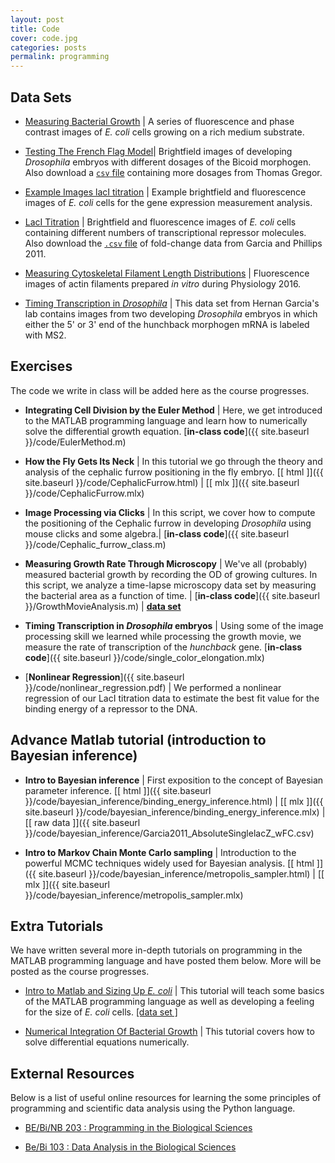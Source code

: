 ```yaml
---
layout: post
title: Code
cover: code.jpg
categories: posts
permalink: programming
---
```


## Data Sets

* [Measuring Bacterial Growth](http://www.rpdata.caltech.edu/courses/pboc_data_sets/2018_colony_growth.zip) \| A series of fluorescence and phase contrast images of  *E. coli* cells growing on a rich medium substrate.

* [Testing The French Flag Model](http://www.rpdata.caltech.edu/courses/bi1_2017/data/drosophila_data.zip)\| Brightfield images of developing *Drosophila* embryos with different dosages of the Bicoid morphogen. Also download a [`csv` file](http://www.rpdata.caltech.edu/courses/bi1_2017/data/gregor_data.csv) containing more dosages from Thomas Gregor.

* [Example Images lacI titration](http://www.rpdata.caltech.edu/courses/pboc_data_sets/2018_gene_expression.zip) \| Example brightfield and fluorescence images of *E. coli* cells for the gene expression measurement analysis.

* [LacI Titration](http://www.rpdata.caltech.edu/courses/bi1_2017/data/lacI_titration.zip) \| Brightfield and fluorescence images of *E. coli* cells containing different numbers of transcriptional repressor molecules. Also download the [`.csv` file](http://www.rpdata.caltech.edu/courses/course_data/lacZ_titration_data.csv) of fold-change data from Garcia and Phillips 2011.

* [Measuring Cytoskeletal Filament Length Distributions](http://www.rpdata.caltech.edu/courses/course_data/ActinFilaments.zip) \| Fluorescence images of actin filaments prepared *in vitro* during Physiology 2016.

* [Timing Transcription in *Drosophila*](http://www.rpdata.caltech.edu/courses/course_data/fly_elongation.zip) \| This data set from Hernan Garcia's lab contains images from two developing *Drosophila* embryos in which either the 5' or 3' end of the hunchback morphogen mRNA is labeled with MS2.

## Exercises
The code we write in class will be added here as the course progresses.

* **Integrating Cell Division by the Euler Method** \| Here, we get introduced to the MATLAB programming language and learn how to numerically solve the differential growth equation. [**in-class code**]({{ site.baseurl }}/code/EulerMethod.m)

* **How the Fly Gets Its Neck** \| In this tutorial we go through the theory and analysis of the cephalic furrow positioning in the fly embryo. [\[ html \]]({{ site.baseurl }}/code/CephalicFurrow.html) \| [\[ mlx \]]({{ site.baseurl }}/code/CephalicFurrow.mlx)

* **Image Processing via Clicks** \| In this script, we cover how to compute the positioning of the Cephalic furrow in developing *Drosophila* using mouse clicks and some algebra.\| [**in-class code**]({{ site.baseurl }}/code/Cephalic_furrow_class.m)

* **Measuring Growth Rate Through Microscopy** \| We've all (probably) measured bacterial growth by recording the OD of growing cultures. In this script, we analyze a time-lapse microscopy data set by measuring the bacterial area as a function of time. \| [**in-class code**]({{ site.baseurl }}/GrowthMovieAnalysis.m) \| [**data set**](http://www.rpdata.caltech.edu/courses/course_data/ecoli_growth.zip)

* **Timing Transcription in *Drosophila* embryos** \| Using some of the image processing skill we learned while processing the growth movie, we measure the rate of transcription of the *hunchback* gene. [**in-class code**]({{ site.baseurl }}/code/single_color_elongation.mlx)


* [**Nonlinear Regression**]({{ site.baseurl }}/code/nonlinear_regression.pdf) \| We performed a nonlinear regression of our LacI titration data to estimate the best fit value for the binding energy of a repressor to the DNA.

## Advance Matlab tutorial (introduction to Bayesian inference)
* **Intro to Bayesian inference** \| First exposition to the concept of Bayesian parameter inference. [\[ html \]]({{ site.baseurl }}/code/bayesian_inference/binding_energy_inference.html) \| [\[ mlx \]]({{ site.baseurl }}/code/bayesian_inference/binding_energy_inference.mlx) \| [\[ raw data \]]({{ site.baseurl }}/code/bayesian_inference/Garcia2011_AbsoluteSinglelacZ_wFC.csv) 

* **Intro to Markov Chain Monte Carlo sampling** \| Introduction to the powerful MCMC techniques widely used for Bayesian analysis. [\[ html \]]({{ site.baseurl }}/code/bayesian_inference/metropolis_sampler.html) \| [\[ mlx \]]({{ site.baseurl }}/code/bayesian_inference/metropolis_sampler.mlx)

## Extra Tutorials
We have written several more in-depth tutorials on programming in the MATLAB programming language and have posted them below. More will be posted as the course progresses.

* [Intro to Matlab and Sizing Up *E. coli*]() \| This tutorial will teach some basics of the MATLAB programming language as well as developing a feeling for the size of *E. coli* cells. [\[data set \]](http://www.rpdata.caltech.edu/courses/pboc_data_sets/sizing_up_ecoli_8bit.zip)

* [Numerical Integration Of Bacterial Growth](https://rpgroup-pboc.github.io/mbl_pboc_2016/src/euler_method_ODEs.html) \| This tutorial covers how to solve differential equations numerically.

## External Resources
Below is a list of useful online resources for learning the some principles of programming and scientific data analysis using the Python language.

* [BE/Bi/NB 203 : Programming in the Biological Sciences](http://justinbois.github.io/bootcamp/2016/)

* [Be/Bi 103 : Data Analysis in the Biological Sciences](http://www.bebi103.caltech.edu)
